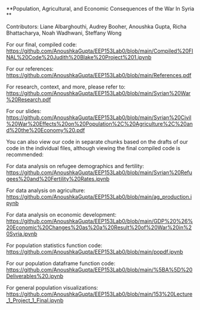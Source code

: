 **Population, Agricultural, and Economic Consequences of the War In Syria
**

Contributors: Liane Albarghouthi, Audrey Booher, Anoushka Gupta, 
Richa Bhattacharya, Noah Wadhwani, Steffany Wong

For our final, compiled code: https://github.com/AnoushkaGupta/EEP153Lab0/blob/main/Compiled%20FINAL%20Code%20Judith%20Blake%20Project%201.ipynb

For our references: https://github.com/AnoushkaGupta/EEP153Lab0/blob/main/References.pdf

For research, context, and more, please refer to: https://github.com/AnoushkaGupta/EEP153Lab0/blob/main/Syrian%20War%20Research.pdf

For our slides: https://github.com/AnoushkaGupta/EEP153Lab0/blob/main/Syrian%20Civil%20War%20Effects%20on%20Population%2C%20Agriculture%2C%20and%20the%20Economy%20.pdf

You can also view our code in separate chunks based on the drafts of our code in the individual files, although viewing the final compiled code is recommended:

For data analysis on refugee demographics and fertility: https://github.com/AnoushkaGupta/EEP153Lab0/blob/main/Syrian%20Refugees%20and%20Fertility%20Rates.ipynb

For data analysis on agriculture: https://github.com/AnoushkaGupta/EEP153Lab0/blob/main/ag_production.ipynb

For data analysis on economic development: https://github.com/AnoushkaGupta/EEP153Lab0/blob/main/GDP%20%26%20Economic%20Changes%20as%20a%20Result%20of%20War%20in%20Syria.ipynb

For population statistics function code: https://github.com/AnoushkaGupta/EEP153Lab0/blob/main/popdf.ipynb

For our population dataframe function code: https://github.com/AnoushkaGupta/EEP153Lab0/blob/main/%5BA%5D%20Deliverables%20.ipynb

For general population visualizations: https://github.com/AnoushkaGupta/EEP153Lab0/blob/main/153%20Lecture_1_Project_1_Final.ipynb
